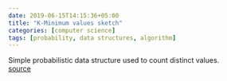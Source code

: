 ```yaml
---
date: 2019-06-15T14:15:36+05:00
title: "K-Minimum values sketch"
categories: [computer science]
tags: [probability, data structures, algorithm]
---
```


Simple probabilistic data structure used to count distinct values.  
[source](https://research.neustar.biz/2012/07/09/sketch-of-the-day-k-minimum-values/)
